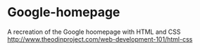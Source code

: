 # Google-homepage
A recreation of the Google hoomepage with HTML and CSS
http://www.theodinproject.com/web-development-101/html-css